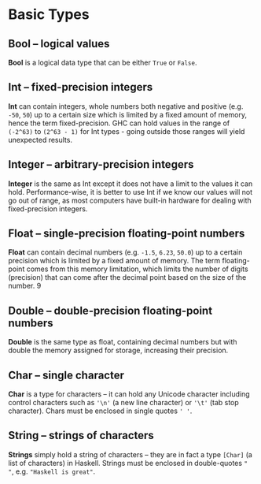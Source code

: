 # Basic Types

## Bool – logical values 

**Bool** is a logical data type that can be either `True` or `False`.

## Int – fixed-precision integers

**Int** can contain integers, whole numbers both negative and positive \(e.g. `-50`, `50`\) up to a certain size which is limited by a fixed amount of memory, hence the term fixed-precision. GHC can hold values in the range of `(-2^63)` to `(2^63 - 1)` for Int types - going outside those ranges will yield unexpected results.

## Integer – arbitrary-precision integers 

**Integer** is the same as Int except it does not have a limit to the values it can hold. Performance-wise, it is better to use Int if we know our values will not go out of range, as most computers have built-in hardware for dealing with fixed-precision integers.

## Float – single-precision floating-point numbers 

**Float** can contain decimal numbers \(e.g. `-1.5`, `6.23`, `50.0`\) up to a certain precision which is limited by a fixed amount of memory. The term floating-point comes from this memory limitation, which limits the number of digits \(precision\) that can come after the decimal point based on the size of the number. 9

## Double – double-precision floating-point numbers

**Double** is the same type as float, containing decimal numbers but with double the memory assigned for storage, increasing their precision. 

## Char – single character

**Char** is a type for characters – it can hold any Unicode character including control characters such as `'\n'` \(a new line character\) or `'\t'` \(tab stop character\). Chars must be enclosed in single quotes `' '`. 

## String – strings of characters

**Strings** simply hold a string of characters – they are in fact a type `[Char]` \(a list of characters\) in Haskell. Strings must be enclosed in double-quotes `" "`, e.g. `"Haskell is great"`.

